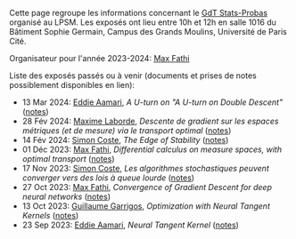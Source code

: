 Cette page regroupe les informations concernant le [GdT Stats-Probas](https://guillaume-garrigos.com/gdt-stats-probas/) organisé au LPSM. Les exposés ont lieu entre 10h et 12h en salle 1016 du Bâtiment Sophie Germain, Campus des Grands Moulins, Université de Paris Cité.

Organisateur pour l'année 2023-2024: [Max Fathi](https://www.normalesup.org/~mfathi/)

Liste des exposés passés ou à venir (documents et prises de notes possiblement disponibles en lien):

- 13 Mar 2024: [Eddie Aamari](https://www.math.ens.psl.eu/~eaamari/), *A U-turn on "A U-turn on Double Descent"* ([notes](https://github.com/Guillaume-Garrigos/gdt-stats-probas/tree/main/talks/20240313))
- 28 Fév 2024: [Maxime Laborde](https://sites.google.com/site/labordemax2/), *Descente de gradient sur les espaces métriques (et de mesure) via le transport optimal* ([notes](https://github.com/Guillaume-Garrigos/gdt-stats-probas/tree/main/talks/20240228))
- 14 Fév 2024: [Simon Coste](https://scoste.fr/), *The Edge of Stability* ([notes](https://github.com/Guillaume-Garrigos/gdt-stats-probas/tree/main/talks/20240214))
- 01 Déc 2023: [Max Fathi](https://www.normalesup.org/~mfathi/), *Differential calculus on measure spaces, with optimal transport* ([notes](https://github.com/Guillaume-Garrigos/gdt-stats-probas/tree/main/talks/20231201))
- 17 Nov 2023: [Simon Coste](https://scoste.fr/), *Les algorithmes stochastiques peuvent converger vers des lois à queue lourde* ([notes](https://github.com/Guillaume-Garrigos/gdt-stats-probas/tree/main/talks/20231117))
- 27 Oct 2023: [Max Fathi](https://www.normalesup.org/~mfathi/), *Convergence of Gradient Descent for deep neural networks* ([notes](https://github.com/Guillaume-Garrigos/gdt-stats-probas/tree/main/talks/20231027))
- 13 Oct 2023: [Guillaume Garrigos](https://guillaume-garrigos.com/), *Optimization with Neural Tangent Kernels* ([notes](https://github.com/Guillaume-Garrigos/gdt-stats-probas/tree/main/talks/20231013))
- 23 Sep 2023: [Eddie Aamari](https://www.math.ens.psl.eu/~eaamari/), *Neural Tangent Kernel* ([notes](https://github.com/Guillaume-Garrigos/gdt-stats-probas/tree/main/talks/20230929))
